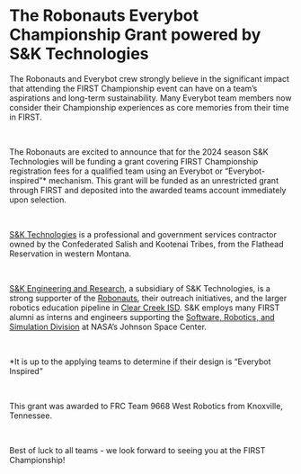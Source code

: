 # The Robonauts Everybot Championship Grant powered by S&K Technologies

The Robonauts and Everybot crew strongly believe in the significant impact that attending the FIRST Championship event can have on a team’s aspirations and long-term sustainability. Many Everybot team members now consider their Championship experiences as core memories from their time in FIRST.

<br/>

The Robonauts are excited to announce that for the 2024 season S&K Technologies will be funding a grant covering FIRST Championship registration fees for a qualified team using an Everybot or “Everybot-inspired”* mechanism. This grant will be funded as an unrestricted grant through FIRST and deposited into the awarded teams account immediately upon selection.

<br/>

[S&K Technologies](https://www.sktcorp.com/) is a professional and government services contractor owned by the Confederated Salish and Kootenai Tribes, from the Flathead Reservation in western Montana.

<br/>

[S&K Engineering and Research](https://www.skercorp.com/), a subsidiary of S&K Technologies, is a strong supporter of the [Robonauts](https://www.118robonauts.org/), their outreach initiatives, and the larger robotics education pipeline in [Clear Creek ISD](https://www.ccisd.net/robotics). S&K employs many FIRST alumni as interns and engineers supporting the [Software, Robotics, and Simulation Division](https://www.nasa.gov/software-robotics-and-simulation-division/) at NASA’s Johnson Space Center.

<br/>

*It is up to the applying teams to determine if their design is “Everybot Inspired”

<br/>

This grant was awarded to FRC Team 9668 West Robotics from Knoxville, Tennessee.

<br/>

Best of luck to all teams - we look forward to seeing you at the FIRST Championship!
